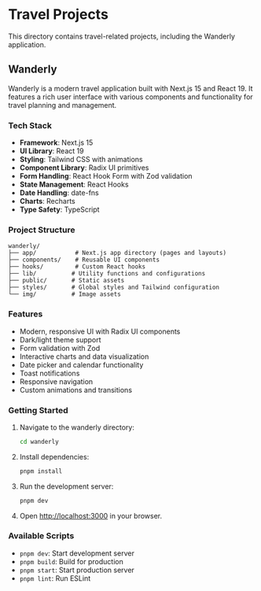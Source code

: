 # Travel Projects

This directory contains travel-related projects, including the Wanderly application.

## Wanderly

Wanderly is a modern travel application built with Next.js 15 and React 19. It features a rich user interface with various components and functionality for travel planning and management.

### Tech Stack

- **Framework**: Next.js 15
- **UI Library**: React 19
- **Styling**: Tailwind CSS with animations
- **Component Library**: Radix UI primitives
- **Form Handling**: React Hook Form with Zod validation
- **State Management**: React Hooks
- **Date Handling**: date-fns
- **Charts**: Recharts
- **Type Safety**: TypeScript

### Project Structure

```
wanderly/
├── app/           # Next.js app directory (pages and layouts)
├── components/    # Reusable UI components
├── hooks/         # Custom React hooks
├── lib/          # Utility functions and configurations
├── public/       # Static assets
├── styles/       # Global styles and Tailwind configuration
└── img/          # Image assets
```

### Features

- Modern, responsive UI with Radix UI components
- Dark/light theme support
- Form validation with Zod
- Interactive charts and data visualization
- Date picker and calendar functionality
- Toast notifications
- Responsive navigation
- Custom animations and transitions

### Getting Started

1. Navigate to the wanderly directory:
   ```bash
   cd wanderly
   ```

2. Install dependencies:
   ```bash
   pnpm install
   ```

3. Run the development server:
   ```bash
   pnpm dev
   ```

4. Open [http://localhost:3000](http://localhost:3000) in your browser.

### Available Scripts

- `pnpm dev`: Start development server
- `pnpm build`: Build for production
- `pnpm start`: Start production server
- `pnpm lint`: Run ESLint 